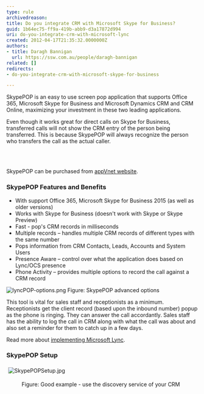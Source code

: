 ```yaml
---
type: rule
archivedreason: 
title: Do you integrate CRM with Microsoft Skype for Business?
guid: 1b64ec75-ff9a-419b-abb9-d3a17872d994
uri: do-you-integrate-crm-with-microsoft-lync
created: 2012-04-17T21:35:32.0000000Z
authors:
- title: Daragh Bannigan
  url: https://ssw.com.au/people/daragh-bannigan
related: []
redirects:
- do-you-integrate-crm-with-microsoft-skype-for-business

---
```



<p>​SkypePOP is an easy to use screen pop application that supports Office 365, Microsoft Skype for Business and Microsoft Dynamics CRM and CRM Online, maximizing your investment in these two leading applications.<br></p><p>Even though it works great for direct calls on Skype for Business, transferred calls will not show the CRM entry of&#160;the person being transferred. This is because SkypePOP will always recognize the person who transfers the call as the actual caller.<br></p>
<br><excerpt class='endintro'></excerpt><br>
<p>SkypePOP can be purchased from 
   <a target="_blank" href="http&#58;//www.appvnet.com/">appVnet website</a>.<br></p><h3>SkypePOP Features and Benefits<br></h3><ul><li>With support Office 365, Microsoft Skype for Business 2015 (as well as older versions)<br></li><li>Works with Skype for Business (doesn't work with Skype or Skype Preview)<br></li><li>Fast - pop's CRM records in milliseconds</li><li>Multiple records – handles multiple CRM records of different types with the same number</li><li>Pops information from CRM Contacts, Leads, Accounts and System Users</li><li>Presence Aware – control over what the application does based on Lync/OCS presence</li><li>Phone Activity – provides multiple options to record the call against a CRM record​<br></li></ul>
<img src="/SiteAssets/do-you-integrate-crm-with-microsoft-lync/lyncPOP-options.png" alt="lyncPOP-options.png" class="ms-rteCustom-ImageArea" />
<span class="ms-rteCustom-FigureNormal">Figure&#58; SkypePOP advanced options</span>
<p>This tool is vital for sales staff and receptionists as a minimum. 
   <br>Receptionists get the client record (based upon the inbound number) popup as the phone is ringing. They can answer the call accordantly. Sales staff has the ability to log the call in CRM along with what the call was about and also set a reminder for them to catch up in a few days.</p><p>Read more about 
   <a href="http&#58;//www.ssw.com.au/ssw/Consulting/Lync.aspx"> implementing Microsoft Lync</a>.<br></p><h3 class="ssw15-rteElement-H3">SkypePOP​​ Setup​​</h3><p>​​<img src="/SiteAssets/do-you-integrate-crm-with-microsoft-lync/SkypePOPSetupConnection.jpg" alt="SkypePOPSetup.jpg" style="margin&#58;5px;" /><br></p><dd class="ssw15-rteElement-FigureGood">​Figure&#58; Good example - use the discovery service of your CRM<br></dd><br><br>


